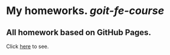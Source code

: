 # My homeworks. *goit-fe-course*
## All homework based on GitHub Pages.
Click [here](https://maxtarasenko.github.io/goit-fe-course/) to see.
